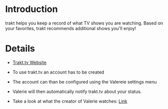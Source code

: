 # Introduction #

trakt helps you keep a record of what TV shows you are watching.
Based on your favorites, trakt recommends additional shows you'll enjoy!


# Details #
  * [Trakt.tv Website](http://trakt.tv/)
  * To use trakt.tv an account has to be created
  * The account can than be configured using the Valereie settings menu
  * Valerie will then automatically notify trakt.tv about your status.

  * Take a look at what the creator of Valerie watches: [Link](http://trakt.tv/user/Schischu)